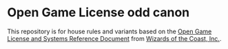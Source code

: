 # Open Game License odd canon

This repository is for house rules and variants based on the [Open Game License and Systems Reference Document](http://media.wizards.com/2016/downloads/DND/SRD-OGL_V5.1.pdf) from [Wizards of the Coast, Inc.](http://company.wizards.com/).